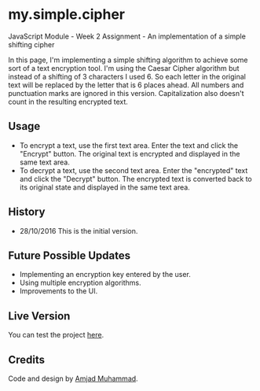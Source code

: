 # my.simple.cipher
JavaScript Module - Week 2 Assignment - An implementation of a simple shifting cipher 

In this page, I'm implementing a simple shifting algorithm to achieve some sort of a text encryption tool.
I'm using the Caesar Cipher algorithm but instead of a shifting of 3 characters I used 6. So each letter in the original
text will be replaced by the letter that is 6 places ahead. All numbers and punctuation marks are ignored in this version.
Capitalization also doesn't count in the resulting encrypted text.

## Usage
* To encrypt a text, use the first text area. Enter the text and click the "Encrypt" button. The original text is encrypted
and displayed in the same text area.
* To decrypt a text, use the second text area. Enter the "encrypted" text and click the "Decrypt" button. The encrypted text
is converted back to its original state and displayed in the same text area.

## History
* 28/10/2016
This is the initial version.

## Future Possible Updates
* Implementing an encryption key entered by the user.
* Using multiple encryption algorithms.
* Improvements to the UI.

## Live Version
You can test the project [here](https://amjad83m.github.io/my.simple.cipher/).
## Credits
Code and design by [Amjad Muhammad](https://github.com/amjad83m). 
